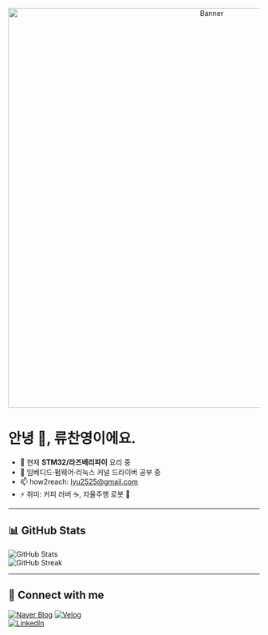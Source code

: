 <p align="center">
  <img src="https://github.com/Ryu-February/Ryu-February/raw/main/banner.png" alt="Banner" width="800"/>
</p>

# 안녕 👋, 류찬영이에요.

- 🔭 현재 **STM32/라즈베리파이** 요리 중  
- 🌱 임베디드·펌웨어·리눅스 커널 드라이버 공부 중  
- 📫 how2reach: lyu2525@gmail.com  
- ⚡ 취미: 커피 러버 ☕️, 자율주행 로봇 🦾  

---

## 📊 GitHub Stats

![GitHub Stats](https://github-readme-stats.vercel.app/api?username=Ryu-February&show_icons=true&theme=dark)  
![GitHub Streak](https://github-readme-streak-stats.herokuapp.com/?user=Ryu-February&theme=dark)

---

## 🔗 Connect with me

[![Naver Blog][naver-badge]][naver-link]
[![Velog][velog-badge]][velog-link]  
[![LinkedIn][linkedin-badge]][linkedin-link]  


<!-- 뱃지 정의 -->
[naver-badge]: https://img.shields.io/badge/Naver%20Blog-03C75A?style=flat&logo=naver&logoColor=white  
[naver-link]: https://blog.naver.com/ryu_february
[velog-badge]: https://img.shields.io/badge/Velog-20C997?style=flat&logo=velog&logoColor=white  
[velog-link]: https://velog.io/@your-velog-id  
[linkedin-badge]: https://img.shields.io/badge/LinkedIn-0A66C2?style=flat&logo=linkedin&logoColor=white  
[linkedin-link]: https://lin
